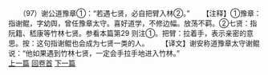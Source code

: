 　　（97）谢公道豫章①：“若遇七贤，必自把臂入林②。”
　　【注释】①豫章：指谢鲲，字幼舆，曾任豫章太守。喜好道学，不修边幅。放荡不羁。②七贤：指阮籍、嵇康等竹林七贤。参看本篇第29 则注①。把臂：拉着手，表示亲密的意思。按：这句指谢鲲也会成为七贤一类的人。
　　【译文】谢安称道豫章太守谢鲲说：“他如果遇到竹林七贤，一定会手拉手地进入竹林。”
<br>[上一篇](08_096) [回卷首](08_000) [下一篇](08_098)
